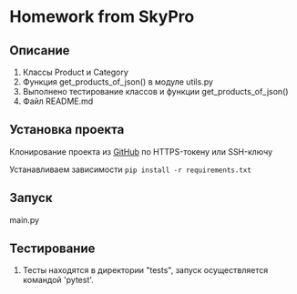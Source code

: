 # Homework from SkyPro

## Описание
1. Классы Product и Category
2. Функция get_products_of_json() в модуле utils.py 
3. Выполнено тестирование классов и функции get_products_of_json()
4. Файл README.md 

## Установка проекта
Клонирование проекта из [GitHub](https://github.com/Sweerx/Homework_4_OOP) по HTTPS-токену или SSH-ключу

Устанавливаем зависимости ```pip install -r requirements.txt```

## Запуск
main.py

## Тестирование
1. Тесты находятся в директории "tests", запуск осуществляется командой
'pytest'.